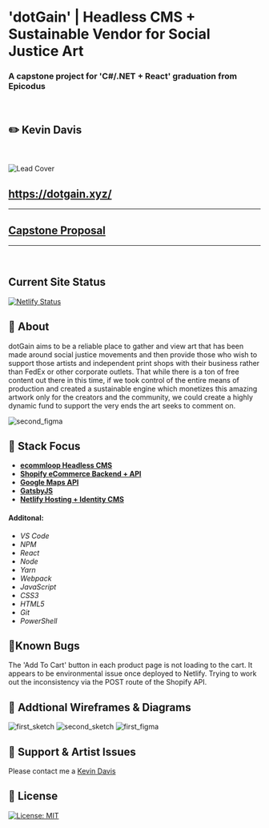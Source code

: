 # 'dotGain' | Headless CMS + Sustainable Vendor for Social Justice Art
### A capstone project for 'C#/.NET + React' graduation from Epicodus
<br />

## ✏️ Kevin Davis

<br />

![Lead Cover](https://i.ibb.co/HY4grXv/leadcover.jpg)

## https://dotgain.xyz/
<hr />

## [Capstone Proposal](https://docs.google.com/document/d/e/2PACX-1vTb3MhRA7JrtOa12h0UJEWo3fxbL_m_mRUNcDtQTV40313wNDkZ_yljUM9k5iUJS4BTQpmVdK3kLs4s/pub)
<hr />
<br />

## Current Site Status
[![Netlify Status](https://api.netlify.com/api/v1/badges/f4666014-6fc6-4ebf-a200-c0cd11930166/deploy-status)](https://app.netlify.com/sites/stupefied-bell-d4e6fb/deploys)

## 🎈 About

dotGain aims to be a reliable place to gather and view art that has been made around social justice movements and then provide those who wish to support those artists and independent print shops with their business rather than FedEx or other corporate outlets. That while there is a ton of free content out there in this time, if we took control of the entire means of production and created a sustainable engine which monetizes this amazing artwork only for the creators and the community, we could create a highly dynamic fund to support the very ends the art seeks to comment on.

![second_figma](https://i.ibb.co/ZNBtj2y/dot-Gain-diagram-1-5.png)

## 💾 Stack Focus

- **[ecommloop Headless CMS](https://ecomloop.com/)**
- **[Shopify eCommerce Backend + API](https://shopify.dev/docs/storefront-api)**
- **[Google Maps API](https://developers.google.com/maps/documentation)**
- **[GatsbyJS](https://www.gatsbyjs.com/docs/)**
- **[Netlify Hosting + Identity CMS](https://docs.netlify.com/#get-started)**

#### Additonal:

* _VS Code_
* _NPM_
* _React_
* _Node_
* _Yarn_
* _Webpack_
* _JavaScript_
* _CSS3_
* _HTML5_
* _Git_
* _PowerShell_

## 🐛Known Bugs

The 'Add To Cart' button in each product page is not loading to the cart. It appears to be environmental issue once deployed to Netlify. Trying to work out the inconsistency via the POST route of the Shopify API.

## 🎨 Addtional Wireframes & Diagrams

![first_sketch](https://i.ibb.co/k6gpPwh/Doc-Sep-25-2020-14-37-1.jpg)
![second_sketch](https://i.ibb.co/D4RvH74/Doc-Sep-25-2020-15-45-1.jpg)
![first_figma](https://i.ibb.co/vcC27Cx/dot-Gain-diagram.png)

## 🧷 Support & Artist Issues
Please contact me a [Kevin Davis](mailto:whomst@kevind.xyz)

## 📘 License
[![License: MIT](https://img.shields.io/badge/License-MIT-yellow.svg)](https://opensource.org/licenses/MIT)

